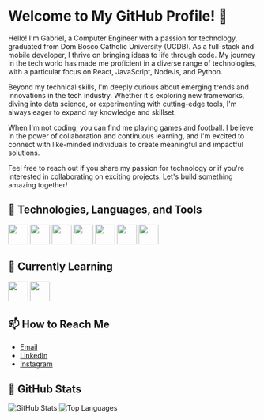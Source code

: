 # Welcome to My GitHub Profile! 👋

Hello! I'm Gabriel, a Computer Engineer with a passion for technology, graduated from Dom Bosco Catholic University (UCDB). As a full-stack and mobile developer, I thrive on bringing ideas to life through code. My journey in the tech world has made me proficient in a diverse range of technologies, with a particular focus on React, JavaScript, NodeJs, and Python.

Beyond my technical skills, I'm deeply curious about emerging trends and innovations in the tech industry. Whether it's exploring new frameworks, diving into data science, or experimenting with cutting-edge tools, I'm always eager to expand my knowledge and skillset.

When I'm not coding, you can find me playing games and football. I believe in the power of collaboration and continuous learning, and I'm excited to connect with like-minded individuals to create meaningful and impactful solutions.

Feel free to reach out if you share my passion for technology or if you're interested in collaborating on exciting projects. Let's build something amazing together!

## 🔧 Technologies, Languages, and Tools

<img loading="lazy" src="https://cdn.jsdelivr.net/gh/devicons/devicon@latest/icons/javascript/javascript-plain.svg" width="40" height="40"/> <img loading="lazy" src="https://cdn.jsdelivr.net/gh/devicons/devicon@latest/icons/nodejs/nodejs-original-wordmark.svg" width="40" height="40"/> <img loading="lazy" src="https://cdn.jsdelivr.net/gh/devicons/devicon@latest/icons/npm/npm-original-wordmark.svg" width="40" height="40"/> <img loading="lazy" src="https://cdn.jsdelivr.net/gh/devicons/devicon@latest/icons/react/react-original.svg" width="40" height="40"/> <img loading="lazy" src="https://cdn.jsdelivr.net/gh/devicons/devicon@latest/icons/python/python-original.svg" width="40" height="40"/> <img loading="lazy" src="https://cdn.jsdelivr.net/gh/devicons/devicon@latest/icons/html5/html5-plain-wordmark.svg" width="40" height="40"/> <img loading="lazy" src="https://cdn.jsdelivr.net/gh/devicons/devicon@latest/icons/css3/css3-plain-wordmark.svg" width="40" height="40"/>


## 🌱 Currently Learning

<img loading="lazy" src="https://cdn.jsdelivr.net/gh/devicons/devicon@latest/icons/typescript/typescript-plain.svg" width="40" height="40"/> <img loading="lazy" src="https://cdn.jsdelivr.net/gh/devicons/devicon@latest/icons/jest/jest-plain.svg" width="40" height="40"/>

## 📫 How to Reach Me

- [Email](gabrielbl79@gmail.com)
- [LinkedIn](https://www.linkedin.com/in/gabriel-barboza-lucas-/)
- [Instagram](your_twitter)

## 🚀 GitHub Stats

![GitHub Stats](https://github-readme-stats.vercel.app/api?username=GabrielBLucas11&show_icons=true&theme=radical) ![Top Languages](https://github-readme-stats.vercel.app/api/top-langs/?username=GabrielBLucas11&layout=compact&theme=radical)
